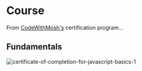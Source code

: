 # Course
 
From [CodeWithMosh's](https://members.codewithmosh.com/) certification program...

## Fundamentals
![certificate-of-completion-for-javascript-basics-1](https://github.com/user-attachments/assets/170b1521-095a-404b-8200-626c44b63532)
